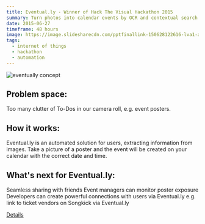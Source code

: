 ```yaml
---
title: Eventual.ly - Winner of Hack The Visual Hackathon 2015
summary: Turn photos into calendar events by OCR and contextual search.
date: 2015-06-27
timeframe: 48 hours
image: https://image.slidesharecdn.com/pptfinallink-150628122616-lva1-app6891/95/eventually-presentation-hackthevisual-1-638.jpg?cb=1435520336
tags:
  - internet of things
  - hackathon
  - automation
---
```

![eventually concept](https://2018-christie-portfolio.netlify.com/images/portfolio/modals/m-eventually.png)

## Problem space:
Too many clutter of To-Dos in our camera roll, e.g. event posters.

## How it works:
Eventual.ly is an automated solution for users, extracting information from images. Take a picture of a poster and the event will be created on your calendar with the correct date and time.

## What's next for Eventual.ly:
Seamless sharing with friends
Event managers can monitor poster exposure
Developers can create powerful connections with users via Eventual.ly 
e.g. link to ticket vendors on Songkick via Eventual.ly

[Details](http://devpost.com/software/eventual-ly)
